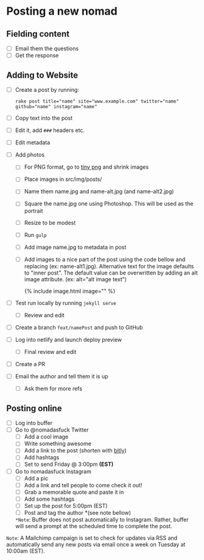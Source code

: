 # Posting a new nomad

## Fielding content

- [ ] Email them the questions
- [ ] Get the response

## Adding to Website

- [ ] Create a post by running:
   
   `rake post title="name" site="www.example.com" twitter="name" github="name" instagram="name"`

- [ ] Copy text into the post
- [ ] Edit it, add `###` headers etc.
- [ ] Edit metadata

- [ ] Add photos
  - [ ] For PNG format, go to [tiny png](https://tinypng.com/) and shrink images 
  - [ ] Place images in src/img/posts/
  - [ ] Name them name.jpg and name-alt.jpg (and name-alt2.jpg)
  - [ ] Square the name.jpg one using Photoshop. This will be used as the portrait
  - [ ] Resize to be modest
  - [ ] Run `gulp`
  - [ ] Add image name.jpg to metadata in post
  - [ ] Add images to a nice part of the post using the code bellow and replacing <image-name> (ex: name-alt1.jpg). Alternative text for the image defaults to "inner post". The default value can be overwritten by adding an alt image attribute. (ex: alt="alt image text")
  
    {% include image.html image="<image-name>" %}
    
- [ ] Test run locally by running `jekyll serve`
    - [ ] Review and edit 

- [ ] Create a branch `feat/namePost` and push to GitHub
- [ ] Log into netlify and launch deploy preview 
    - [ ] Final review and edit
- [ ] Create a PR 

- [ ] Email the author and tell them it is up
  - [ ] Ask them for more refs

## Posting online

- [ ] Log into buffer
- [ ] Go to @nomadasfuck Twitter
    - [ ] Add a cool image
    - [ ] Write something awesome
    - [ ] Add a link to the post (shorten with [bitly](https://bitly.com/))
    - [ ] Add hashtags 
    - [ ] Set to send Friday @ 3:00pm __(EST)__

- [ ] Go to nomadasfuck Instagram
    - [ ] Add a pic
    - [ ] Add a link and tell people to come check it out! 
    - [ ] Grab a memorable quote and paste it in
    - [ ] Add some hashtags 
    - [ ] Set up the post for 5:00pm (EST) 
    - [ ] Post and tag the author *(see note bellow) 
     
    `*Note`: Buffer does not post automatically to Instagram. Rather, buffer will send a prompt at the scheduled time to complete the post. 
       
`Note`: A Mailchimp campaign is set to check for updates via RSS and automatically send any new posts via email once a week on Tuesday at 10:00am (EST).